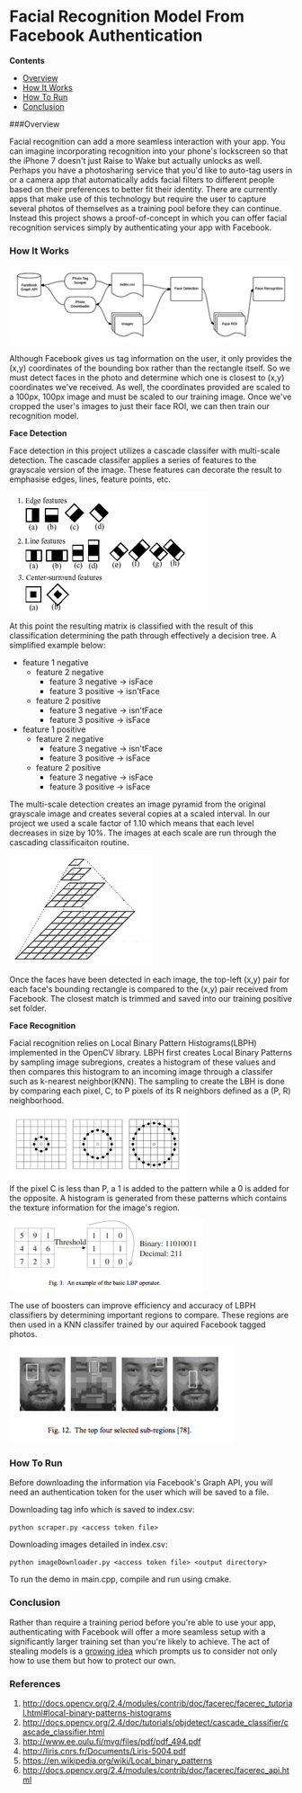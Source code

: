 # Facial Recognition Model From Facebook Authentication

__Contents__

* [Overview](#overview)
* [How It Works](#howitworks)
* [How To Run](#running)
* [Conclusion](#conclusion)

###<a name="overview"></a>Overview

Facial recognition can add a more seamless interaction with your app. You can imagine incorporating recognition into your phone's lockscreen so that the iPhone 7 doesn't just Raise to Wake but actually unlocks as well. Perhaps you have a photosharing service that you'd like to auto-tag users in or a camera app that automatically adds facial filters to different people based on their preferences to better fit their identity. There are currently apps that make use of this technology but require the user to capture several photos of themselves as a training pool before they can continue. Instead this project shows a proof-of-concept in which you can offer facial recognition services simply by authenticating your app with Facebook.

### <a name="howitworks"></a>How It Works

![alt text](https://github.com/WarrenGreen/FacebookFaceRecognition/blob/master/readmeImages/FaceRecog_flow.png?raw=true "Flow")

Although Facebook gives us tag information on the user, it only provides the (x,y) coordinates of the bounding box rather than the rectangle itself. So we must detect faces in the photo and determine which one is closest to (x,y) coordinates we've received. As well, the coordinates provided are scaled to a 100px, 100px image and must be scaled to our training image. Once we've cropped the user's images to just their face ROI, we can then train our recognition model.  

__Face Detection__

Face detection in this project utilizes a cascade classifer with multi-scale detection. The cascade classifer applies a series of features to the grayscale version of the image. These features can decorate the result to emphasise edges, lines, feature points, etc. 

![alt text](https://github.com/WarrenGreen/FacebookFaceRecognition/blob/master/readmeImages/haarfeatures.png?raw=true "HAAR Features")

At this point the resulting matrix is classified with the result of this classification determining the path through effectively a decision tree. A simplified example below:

* feature 1 negative
    * feature 2 negative
        * feature 3 negative -> isFace
        * feature 3 positive -> isn'tFace
    * feature 2 positive
        * feature 3 negative -> isn'tFace
        * feature 3 positive -> isFace
* feature 1 positive
    * feature 2 negative
        * feature 3 negative -> isn'tFace
        * feature 3 positive -> isFace
    * feature 2 positive
        * feature 3 negative -> isFace
        * feature 3 positive -> isFace

The multi-scale detection creates an image pyramid from the original grayscale image and creates several copies at a scaled interval. In our project we used a scale factor of 1.10 which means that each level decreases in size by 10%. The images at each scale are run through the cascading classificaiton routine.

![alt text](https://github.com/WarrenGreen/FacebookFaceRecognition/blob/master/readmeImages/imagePyramid.png?raw=true "Image Pyramid")

Once the faces have been detected in each image, the top-left (x,y) pair for each face's bounding rectangle is compared to the (x,y) pair received from Facebook. The closest match is trimmed and saved into our training positive set folder.

__Face Recognition__

Facial recognition relies on Local Binary Pattern Histograms(LBPH) implemented in the OpenCV library. LBPH first creates Local Binary Patterns by sampling image subregions, creates a histogram of these values and then compares this histogram to an incoming image through a classifer such as k-nearest neighbor(KNN). The sampling to create the LBH is done by comparing each pixel, C, to P pixels of its R neighbors defined as a (P, R) neighborhood. 

![alt text](https://github.com/WarrenGreen/FacebookFaceRecognition/blob/master/readmeImages/LBP1.png?raw=true "(P,R) Neighborhood")

If the pixel C is less than P, a 1 is added to the pattern while a 0 is added for the opposite. A histogram is generated from these patterns which contains the texture information for the image's region.

![alt text](https://github.com/WarrenGreen/FacebookFaceRecognition/blob/master/readmeImages/LBP2.png?raw=true "LBP Generation")

The use of boosters can improve efficiency and accuracy of LBPH classifiers by determining important regions to compare. These regions are then used in a KNN classifer trained by our aquired Facebook tagged photos. 

![alt text](https://github.com/WarrenGreen/FacebookFaceRecognition/blob/master/readmeImages/LBP3.png?raw=true "Sub Regions")

### <a name="running"></a>How To Run

Before downloading the information via Facebook's Graph API, you will need an authentication token for the user which will be saved to a file.

Downloading tag info which is saved to index.csv:

`python scraper.py <access token file>`

Downloading images detailed in index.csv:

`python imageDownloader.py <access token file> <output directory>`

To run the demo in main.cpp, compile and run using cmake.

### <a name="conclusion"></a>Conclusion

Rather than require a training period before you're able to use your app, authenticating with Facebook will offer a more seamless setup with a significantly larger training set than you're likely to achieve. The act of stealing models is a [growing idea](http://arxiv.org/pdf/1609.02943v1.pdf) which prompts us to consider not only how to use them but how to protect our own.

### References
1. <http://docs.opencv.org/2.4/modules/contrib/doc/facerec/facerec_tutorial.html#local-binary-patterns-histograms>
2. <http://docs.opencv.org/2.4/doc/tutorials/objdetect/cascade_classifier/cascade_classifier.html>
3. <http://www.ee.oulu.fi/mvg/files/pdf/pdf_494.pdf>
4. <http://liris.cnrs.fr/Documents/Liris-5004.pdf>
5. <https://en.wikipedia.org/wiki/Local_binary_patterns>
6. <http://docs.opencv.org/2.4/modules/contrib/doc/facerec/facerec_api.html>
